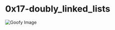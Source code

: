 # 0x17-doubly_linked_lists

![Goofy Image](https://w0.peakpx.com/wallpaper/656/326/HD-wallpaper-goofy-funny-cartoon-dog.jpg)
